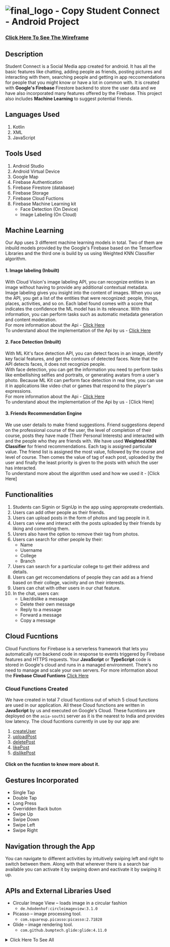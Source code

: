 # ![final_logo - Copy](https://user-images.githubusercontent.com/53811147/122639587-4f9c5d80-d118-11eb-9916-5deacaa6b877.png) Student Connect - Android Project 

### [Click Here To See The Wireframe](https://whimsical.com/student-connect-2UYaPyhHSAyGvqvHFRGcRN)
## Description
Student Connect is a Social Media app created for android. It has all the basic features like chatting, adding people as friends, posting pictures and interacting with them, searching people and getting in app reccomendations for people that you might know or have a lot in common with. It is created with **Google's Firebase** Firestore backend to store the user data and we have also incorporated many features offered by the Firebase. This project also includes **Machine Learning** to suggest potential friends. 

## Languages Used
1. Kotlin
2. XML
3. JavaScript

## Tools Used
1. Android Studio
2. Android Virtual Device
3. Google Map
4. Firebase Authentication
5. Firebase Firestore (database)
6. Firebase Storage
7. Firebase Cloud Fuctions
8. Firebase Machine Learning kit
   * Face Detection (On Device)
   * Image Labeling (On Cloud)

## Machine Learning
Our App uses 3 different machine learning models in total. Two of them are inbuild models provided by the Google's Firebase based on the Tenserflow Libraries and the third one is build by us using Weighted KNN Classifier algorithm.
#### 1. Image labeling (Inbuilt)
With Cloud Vision's image labeling API, you can recognize entities in an image without having to provide any additional contextual metadata. <br>
Image labeling gives you insight into the content of images. When you use the API, you get a list of the entities that were recognized: people, things, places, activities, and so on. Each label found comes with a score that indicates the confidence the ML model has in its relevance. With this information, you can perform tasks such as automatic metadata generation and content moderation. <br>
For more information about the Api - [Click Here](https://firebase.google.com/docs/ml/label-images?authuser=1) <br>
To understand about the implementation of the Api by us - [Click Here](https://github.com/NamanAgarwal18/Project_AndroidProject/blob/main/UPLOAD.md#image-labeling-inbuilt)
#### 2. Face Detection (Inbuilt)
With ML Kit's face detection API, you can detect faces in an image, identify key facial features, and get the contours of detected faces. Note that the API detects faces, it does not recognize people. <br>
With face detection, you can get the information you need to perform tasks like embellishing selfies and portraits, or generating avatars from a user's photo. Because ML Kit can perform face detection in real time, you can use it in applications like video chat or games that respond to the player's expressions. <br>
For more information about the Api - [Click Here](https://developers.google.com/ml-kit/vision/face-detection) <br>
To understand about the implementation of the Api by us - [Click Here]
#### 3. Friends Recommendation Engine 
We use user details to make friend suggestions. Friend suggestions depend on the professional course of the user, the level of completion of their course, posts they have made (Their Personal Interests) and interacted with and the people who they are friends with. We have used **Weighted KNN Classifier** for friend recommendations. Each tag is assigned particular value. The friend list is assigned the most value, followed by the course and level of course. Then comes the value of tag of each post, uploaded by the user and finally the least priority is given to the posts with which the user has interacted. <br>
To understand more about the algorithm used and how we used it - [Click Here]

## Functionalities
1. Students can Signin or SignUp in the app using appropreate credentials.
2. Users can add other people as their friends.
3. Users can upload posts in the form of photos and tag people in it.
4. Users can view and interact eith the posts uploaded by their friends by liking and comenting them.
5. Usrers also have the option to remove their tag from photos.
6. Users can search for other people by their:
   * Name
   * Username
   * College
   * Branch
7. Users can search for a particular college to get their address and details.
8. Users can get reccomendations of people they can add as a friend based on their college, vacinity and on their interests.
9. Users can chat with other users in our chat feature.
10. In the chat, users can: 
    * Like/dislike a message
    * Delete their own message
    * Reply to a message
    * Forward a message
    * Copy a message

## Cloud Fucntions
Cloud Functions for Firebase is a serverless framework that lets you automatically run backend code in response to events triggered by Firebase features and HTTPS requests. Your **JavaScript** or **TypeScript** code is stored in Google's cloud and runs in a managed environment. There's no need to manage and scale your own servers.
For more information about the **Firebase Cloud Funtions** [Click Here](https://firebase.google.com/docs/functions)
### Cloud Functions Created
We have created in total 7 cloud fucntions out of which 5 cloud functions are used in our application. All these Cloud functions are written in **JavaScript** by us and executed on Google's Cloud. These fucntions are deployed on the ```asia-south1``` server as it is the nearest to India and provides low latency. The cloud fucntions currently in use by our app are:
1. [createUser](https://github.com/NamanAgarwal18/Project_AndroidProject/blob/main/SIGNUP.md#cloud-function---createuser)
2. [uploadPost]()
3. [deletePost](https://github.com/NamanAgarwal18/Project_AndroidProject/blob/main/PROFILE.md#cloud-function---deletepost)
4. [likePost](https://github.com/NamanAgarwal18/Project_AndroidProject/blob/main/MAINFEED.md#cloud-function---likepost)
5. [dislikePost](https://github.com/NamanAgarwal18/Project_AndroidProject/blob/main/MAINFEED.md#cloud-function---dislikepost)
#### Click on the fucntion to know more about it.


## Gestures Incorporated
* Single Tap
* Double Tap
* Long Press
* Overridden Back buton 
* Swipe Up
* Swipe Down
* Swipe Left
* Swipe Right

## Navigation through the App
You can navigate to different activities by intuitively swiping left and right to switch between them. Along with that wherever there is a search bar available you can activate it by swiping down and eactivate it by swiping it up. 

## APIs and External Libraries Used
* Circular Image View – loads image in a circular fashion 
  * ```de.hdodenhof:circleimageview:3.1.0```
* Picasso – image processing tool.
  * ```com.squareup.picasso:picasso:2.71828```
* Glide – image rendering tool.
  * ```com.github.bumptech.glide:glide:4.11.0```
<details><summary>Click Here To See All</summary>
 
* Shape Image View Library – to set image shape.
  * ```com.github.siyamed:android-shape-imageview:0.9.3@aar```
* Justify text library – aligns the text in justified view.
  * ```me.biubiubiu.justifytext:library:1.1```
* Styleable toast – builds custom toast view.
  * ```com.muddzdev:styleabletoast:2.2.4```
* Card View – creates depth effect in the layout.
  * ```androidx.cardview:cardview:1.0.0```
* Palette – extracts prominent colours from the image.
  * ```androidx.palette:palette:1.0.0```
* Groupie View Holder – provides a ready-made adapter for recycler view.
  * ```com.xwray:groupie:2.8.1```
* Android Play Services and Map Utils – provides map view and map functions.
  * ```com.google.android.gms:play-services-maps:17.0.0```
  * ```com.google.maps.android:android-maps-utils-v3:1.3.1```
  * ```com.google.auto.value:auto-value-annotations:1.6.5```
  * ```com.google.android.libraries.maps:maps:3.1.0-beta```
* Firebase Cloud Functions - provides the fucntionality of defining javascript fucntions on the cloud.
  * ```com.google.firebase:firebase-functions:19.2.0```
* Image Labeling - used to call the cloud image labling model by firebase.
  * ```com.google.mlkit:image-labeling:17.0.3```
  * ```com.google.android.gms:play-services-mlkit-image-labeling:16.0.3```
* Face Detection - used to call on device face detection model by firebase.
  * ```com.google.mlkit:face-detection:16.0.6```
  * ```com.google.android.gms:play-services-mlkit-face-detection:16.1.5```
 
</details>
 
